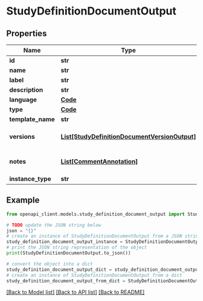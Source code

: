 # StudyDefinitionDocumentOutput


## Properties

Name | Type | Description | Notes
------------ | ------------- | ------------- | -------------
**id** | **str** |  | 
**name** | **str** |  | 
**label** | **str** |  | [optional] 
**description** | **str** |  | [optional] 
**language** | [**Code**](Code.md) |  | 
**type** | [**Code**](Code.md) |  | 
**template_name** | **str** |  | 
**versions** | [**List[StudyDefinitionDocumentVersionOutput]**](StudyDefinitionDocumentVersionOutput.md) |  | [optional] [default to []]
**notes** | [**List[CommentAnnotation]**](CommentAnnotation.md) |  | [optional] [default to []]
**instance_type** | **str** |  | 

## Example

```python
from openapi_client.models.study_definition_document_output import StudyDefinitionDocumentOutput

# TODO update the JSON string below
json = "{}"
# create an instance of StudyDefinitionDocumentOutput from a JSON string
study_definition_document_output_instance = StudyDefinitionDocumentOutput.from_json(json)
# print the JSON string representation of the object
print(StudyDefinitionDocumentOutput.to_json())

# convert the object into a dict
study_definition_document_output_dict = study_definition_document_output_instance.to_dict()
# create an instance of StudyDefinitionDocumentOutput from a dict
study_definition_document_output_from_dict = StudyDefinitionDocumentOutput.from_dict(study_definition_document_output_dict)
```
[[Back to Model list]](../README.md#documentation-for-models) [[Back to API list]](../README.md#documentation-for-api-endpoints) [[Back to README]](../README.md)


